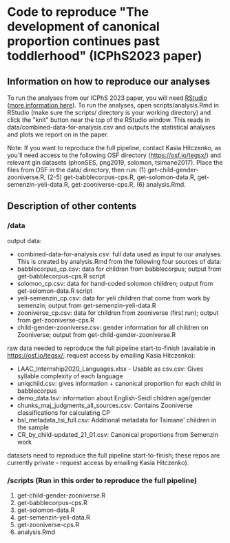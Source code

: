 # Code to reproduce "The development of canonical proportion continues past toddlerhood" (ICPhS2023 paper)

## Information on how to reproduce our analyses

To run the analyses from our ICPhS 2023 paper, you will need [RStudio](https://posit.co/download/rstudio-desktop/) ([more information here](https://libscie.github.io/rmarkdown-workshop/handout.html)). To run the analyses, open scripts/analysis.Rmd in RStudio (make sure the scripts/ directory is your working directory) and click the "knit" button near the top of the RStudio window. This reads in data/combined-data-for-analysis.csv and outputs the statistical analyses and plots we report on in the paper. 

Note: If you want to reproduce the full pipeline, contact Kasia Hitczenko, as you'll need access to the following OSF directory (https://osf.io/tegsx/) and relevant gin datasets (phonSES, png2019, solomon, tsimane2017). Place the files from OSF in the data/ directory, then run: (1) get-child-gender-zooniverse.R, (2-5) get-babblecorpus-cps.R, get-solomon-data.R, get-semenzin-yeli-data.R, get-zooniverse-cps.R, (6) analysis.Rmd.


## Description of other contents 

### /data

output data:
* combined-data-for-analysis.csv: full data used as input to our analyses. This is created by analysis.Rmd from the following four sources of data:
* babblecorpus_cp.csv: data for children from babblecorpus; output from get-babblecorpus-cps.R script
* solomon_cp.csv: data for hand-coded solomon children; output from get-solomon-data.R script
* yeli-semenzin_cp.csv: data for yeli children that come from work by semenzin; output from get-semenzin-yeli-data.R
* zooniverse_cp.csv: data for children from zooniverse (first run); output from get-zooniverse-cps.R
* child-gender-zooniverse.csv: gender information for all children on Zooniverse; output from get-child-gender-zooniverse.R

raw data needed to reproduce the full pipeline start-to-finish (available in https://osf.io/tegsx/; request access by emailing Kasia Hitczenko):
* LAAC_Internship2020_Languages.xlsx - Usable as csv.csv: Gives syllable complexity of each language
* uniqchild.csv: gives information + canonical proportion for each child in babblecorpus
* demo_data.tsv: information about English-Seidl children age/gender
* chunks_maj_judgments_all_sources.csv: Contains Zooniverse classifications for calculating CP
* bsl_metadata_tsi_full.csv: Additional metadata for Tsimane' children in the sample
* CR_by_child-updated_21_01.csv: Canonical proportions from Semenzin work

datasets need to reproduce the full pipeline start-to-finish; these repos are currently private - request access by emailing Kasia Hitczenko).

### /scripts (Run in this order to reproduce the full pipeline)

1. get-child-gender-zooniverse.R
2. get-babblecorpus-cps.R
3. get-solomon-data.R
4. get-semenzin-yeli-data.R
5. get-zooniverse-cps.R
6. analysis.Rmd
